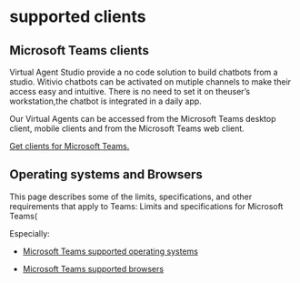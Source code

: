 # supported clients

## Microsoft Teams clients

Virtual Agent Studio provide a no code solution to build chatbots from a studio. Witivio chatbots can be activated on mutiple channels to make their access easy and intuitive. There is no need to set it on theuser’s workstation,the chatbot is integrated in a daily app.

Our Virtual Agents can be accessed from the Microsoft Teams desktop client, mobile clients and from the Microsoft Teams web client. 

[Get clients for Microsoft Teams.
](https://learn.microsoft.com/en-us/microsoftteams/get-clients?tabs=Windows "Get clients for Microsoft Teams.")


## Operating systems and Browsers

This page describes some of the limits, specifications, and other requirements that apply to Teams: Limits and specifications for Microsoft Teams(



Especially:

- [Microsoft Teams supported operating systems
](https://learn.microsoft.com/en-us/microsoftteams/limits-specifications-teams#operating-systems " ")

- [Microsoft Teams supported browsers
](https://learn.microsoft.com/en-us/microsoftteams/limits-specifications-teams#browsers " ") 


